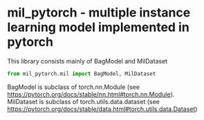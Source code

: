 # mil_pytorch - multiple instance learning model implemented in pytorch
This library consists mainly of BagModel and MilDataset

```python
from mil_pytorch.mil import BagModel, MilDataset
```

BagModel is subclass of torch.nn.Module (see https://pytorch.org/docs/stable/nn.html#torch.nn.Module).  
MilDataset is subclass of torch.utils.data.dataset (see https://pytorch.org/docs/stable/data.html#torch.utils.data.Dataset) 
